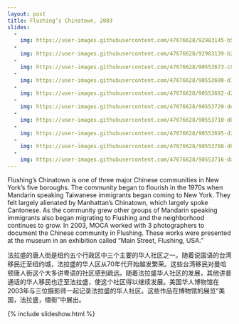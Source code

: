 ```yaml
---
layout: post
title: Flushing’s Chinatown, 2003
slides:
  -
    img: https://user-images.githubusercontent.com/47676628/92983145-b5fc9d00-f46f-11ea-86c3-2dcbd7e2c463.jpg
  -
    img: https://user-images.githubusercontent.com/47676628/92983139-b2691600-f46f-11ea-9271-e812fa8c5773.jpg
  -
    img: https://user-images.githubusercontent.com/47676628/90553673-c8cacd00-e162-11ea-9313-058c7b0a6b60.jpg
  -
    img: https://user-images.githubusercontent.com/47676628/90553690-d1230800-e162-11ea-9cfb-68b6e2a779a5.jpg
  -
    img: https://user-images.githubusercontent.com/47676628/90553692-d2543500-e162-11ea-8e98-0fd5ad15ffaf.jpg
  -
    img: https://user-images.githubusercontent.com/47676628/90553729-de3ff700-e162-11ea-8e3e-395ef0df7b34.jpg
  -
    img: https://user-images.githubusercontent.com/47676628/90553710-d8e2ac80-e162-11ea-8cb3-fa0b8e08255f.jpg
  -
    img: https://user-images.githubusercontent.com/47676628/90553695-d2eccb80-e162-11ea-98e1-6a3544afdbc6.jpg
  -
    img: https://user-images.githubusercontent.com/47676628/90553708-d84a1600-e162-11ea-867c-30f663cb263c.jpg
  -
    img: https://user-images.githubusercontent.com/47676628/90553716-da13d980-e162-11ea-9c97-de50ce7e85eb.jpg
---
```


Flushing’s Chinatown is one of three major Chinese communities in New York’s five boroughs.  The community began to flourish in the 1970s when Mandarin speaking Taiwanese immigrants began coming to New York.  They felt largely alienated by Manhattan’s Chinatown, which largely spoke Cantonese.  As the community grew other groups of Mandarin speaking immigrants also began migrating to Flushing and the neighborhood continues to grow.  In 2003, MOCA worked with 3 photographers to document the Chinese community in Flushing.  These works were presented at the museum in an exhibition called “Main Street, Flushing, USA.”

法拉盛的唐人街是纽约五个行政区中三个主要的华人社区之一。随着说国语的台湾移民迁至纽约城，法拉盛的华人区从70年代开始越发繁荣。这些台湾移民对曼哈顿唐人街这个大多讲粤语的社区感到疏远。随着法拉盛华人社区的发展，其他讲普通话的华人移民也迁至法拉盛，使这个社区得以继续发展。美国华人博物馆在2003年与三位摄影师一起记录法拉盛的华人社区。这些作品在博物馆的展览“美国，法拉盛，缅街”中展出。

{% include slideshow.html %}
